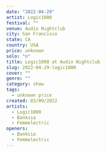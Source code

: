 ```yaml
---
date: "2022-04-29"
artist: Logic1000
festival: ""
venue: Audio Nightclub
city: San Francisco
state: CA
country: USA
price: unknown
solo: "n"
title: Logic1000 at Audio Nightclub
slug: 2022-04-29-logic1000
cover: ""
genre: ""
category: show
tags:
  - unknown price
created: 03/09/2022
artists:
  - Logic1000
  - Banksia
  - Femmelectric
openers:
  - Banksia
  - Femmelectric
---
```

